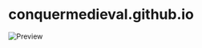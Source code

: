 # conquermedieval.github.io

![Preview](https://doc-0g-0c-docs.googleusercontent.com/docs/securesc/jan5nf2ea904vesjoq6nhnsu449v0ld5/5os9l6b71l336b34m31co9utf4bggqei/1536408000000/09040406449197267843/09040406449197267843/1Vxw1R9mt4YFEZ64AyyPvrwCsqMLvtcZp?e=download&nonce=6b6t08q2s7u96&user=09040406449197267843&hash=ok2k5tm6ssi65m7m3bil54dv2go7cujo"Preview!")
